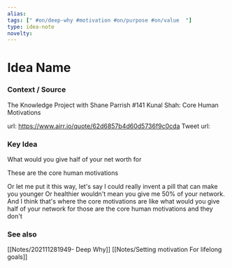 ```yaml
---
alias: 
tags: [" #on/deep-why #motivation #on/purpose #on/value  "]
type: idea-note
novelty: 
---
```

# Idea Name

### Context / Source
The Knowledge Project with Shane Parrish
#141 Kunal Shah: Core Human Motivations

url: https://www.airr.io/quote/62d6857b4d60d5736f9c0cda
Tweet url: 

### Key Idea

What would you give half of your net worth for

These are the core human motivations

Or let me put it this way, let's say I could really invent a pill that can make you younger Or healthier wouldn't mean you give me 50% of your network. And I think that's where the core motivations are like what would you give half of your network for those are the core human motivations and they don't



### See also
[[Notes/202111281949- Deep Why]]
[[Notes/Setting motivation For lifelong goals]]